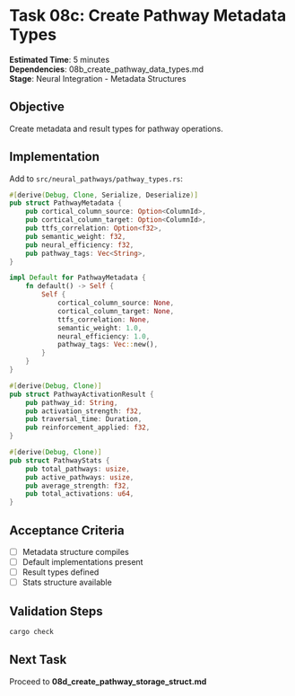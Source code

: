 # Task 08c: Create Pathway Metadata Types

**Estimated Time**: 5 minutes  
**Dependencies**: 08b_create_pathway_data_types.md  
**Stage**: Neural Integration - Metadata Structures

## Objective
Create metadata and result types for pathway operations.

## Implementation

Add to `src/neural_pathways/pathway_types.rs`:
```rust
#[derive(Debug, Clone, Serialize, Deserialize)]
pub struct PathwayMetadata {
    pub cortical_column_source: Option<ColumnId>,
    pub cortical_column_target: Option<ColumnId>,
    pub ttfs_correlation: Option<f32>,
    pub semantic_weight: f32,
    pub neural_efficiency: f32,
    pub pathway_tags: Vec<String>,
}

impl Default for PathwayMetadata {
    fn default() -> Self {
        Self {
            cortical_column_source: None,
            cortical_column_target: None,
            ttfs_correlation: None,
            semantic_weight: 1.0,
            neural_efficiency: 1.0,
            pathway_tags: Vec::new(),
        }
    }
}

#[derive(Debug, Clone)]
pub struct PathwayActivationResult {
    pub pathway_id: String,
    pub activation_strength: f32,
    pub traversal_time: Duration,
    pub reinforcement_applied: f32,
}

#[derive(Debug, Clone)]
pub struct PathwayStats {
    pub total_pathways: usize,
    pub active_pathways: usize,
    pub average_strength: f32,
    pub total_activations: u64,
}
```

## Acceptance Criteria
- [ ] Metadata structure compiles
- [ ] Default implementations present
- [ ] Result types defined
- [ ] Stats structure available

## Validation Steps
```bash
cargo check
```

## Next Task
Proceed to **08d_create_pathway_storage_struct.md**